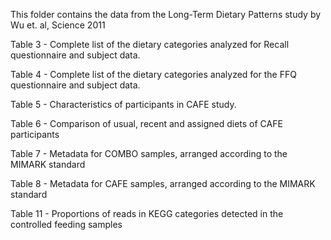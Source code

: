 This folder contains the data from the Long-Term Dietary Patterns study by Wu et. al, Science 2011

Table 3 - Complete list of the dietary categories analyzed for Recall questionnaire and subject data.

Table 4 - Complete list of the dietary categories analyzed for the FFQ questionnaire and subject data.

Table 5 - Characteristics of participants in CAFE study.

Table 6 - Comparison of usual, recent and assigned diets of CAFE participants

Table 7 - Metadata for COMBO samples, arranged according to the MIMARK standard

Table 8 - Metadata for CAFE samples, arranged according to the MIMARK standard

Table 11 - Proportions of reads in KEGG categories detected in the controlled feeding samples
